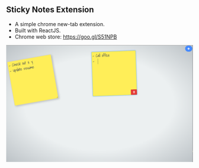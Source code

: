 ## Sticky Notes Extension

- A simple chrome new-tab extension.
- Built with ReactJS.
- Chrome web store: https://goo.gl/S51NPB

![Screen shots](https://raw.githubusercontent.com/mustafawm/stickynotestab/master/sticky%20notes%20img.png)
